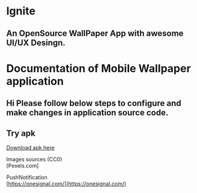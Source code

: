# Ignite

## An OpenSource WallPaper App with awesome UI/UX Desingn.</h1>


# Documentation of Mobile Wallpaper  application

## Hi Please follow below steps to configure and make changes in application source code.

## Try apk
[Download apk here]()

Images sources (CC0)\
 [Pexels.com\]

PushNotification\
 [https://onesignal.com/](https://onesignal.com/)
